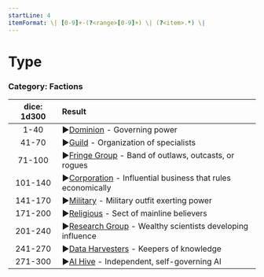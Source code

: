 ```yaml
---
startLine: 4
itemFormat: \| [0-9]+-(?<range>[0-9]+) \| (?<item>.*) \|
---
```

# Type
### Category: Factions

| dice: 1d300 | Result |
|:----:|:-------|
| 1-40 | ▶[Dominion](Factions_Dominion.md) - Governing power |
| 41-70 | ▶[Guild](Factions_Guild.md) - Organization of specialists |
| 71-100 | ▶[Fringe Group](Factions_Fringe_Group.md) - Band of outlaws, outcasts, or rogues |
| 101-140 | ▶[Corporation](Factions_Corporation_Field.md) - Influential business that rules economically |
| 141-170 | ▶[Military](Factions_Military_Specialty.md) - Military outfit exerting power |
| 171-200 | ▶[Religious](Factions_Religious_Role.md) - Sect of mainline believers |
| 201-240 | ▶[Research Group](Factions_Research_Field_of_Study.md) - Wealthy scientists developing influence |
| 241-270 | ▶[Data Harvesters](Factions_Data_Harvesters_Role.md) - Keepers of knowledge |
| 271-300 | ▶[AI Hive](Factions_AI_Hive_Prime_Directive.md) - Independent, self-governing AI |
